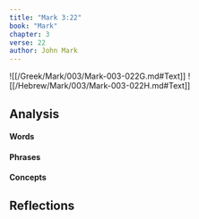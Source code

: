 ```yaml
---
title: "Mark 3:22"
book: "Mark"
chapter: 3
verse: 22
author: John Mark
---
```

![[/Greek/Mark/003/Mark-003-022G.md#Text]]
![[/Hebrew/Mark/003/Mark-003-022H.md#Text]]

## Analysis

#### Words

#### Phrases

#### Concepts

## Reflections
